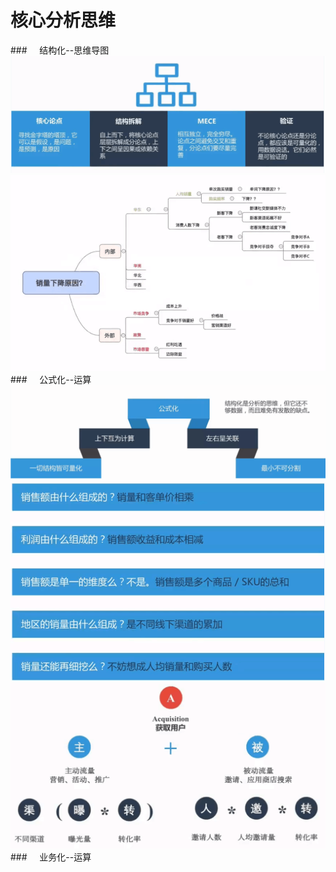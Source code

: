 # 核心分析思维
###&nbsp;&nbsp;&nbsp;&nbsp;&nbsp;结构化--思维导图
![](/assets/630C5D21E3C4075C450F6AE254B6535B.png)
![](/assets/E5651B3B7162B02C6623FBCF5A6678C6.png)
###&nbsp;&nbsp;&nbsp;&nbsp;&nbsp;公式化--运算
![](/assets/09AC4D63E9B098DFA33959CD71122353.png)
![](/assets/5E64A8294688723604A95084D6082A4B.png)
![](/assets/560A594389E07B3F648AFE9934038B36.png)
###&nbsp;&nbsp;&nbsp;&nbsp;&nbsp;业务化--运算


